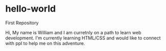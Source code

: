 # hello-world
First Repository

Hi, My name is William and I am curretnly on a path to learn web development. I'm currently learning HTML/CSS and would like to connect with ppl to help me on this adventure. 
